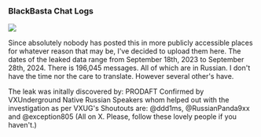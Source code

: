 ### BlackBasta Chat Logs

[![](https://i.ibb.co/qMkHWfTK/698yt9.png)](https://i.ibb.co/qMkHWfTK/698yt9.png)

Since absolutely nobody has posted this in more publicly accessible places for whatever reason that may be, I've decided to upload them here. The dates of the leaked data range from September 18th, 2023 to September 28th, 2024. There is 196,045 messages. All of which are in Russian. I don't have the time nor the care to translate. However several other's have.

The leak was initally discovered by: PRODAFT
Confirmed by VXUnderground 
Native Russian Speakers whom helped out with the investigation as per VXUG's Shoutouts are: @ddd1ms, @RussianPanda9xx and @exception805 (All on X. Please, follow these lovely people if you haven't.)
